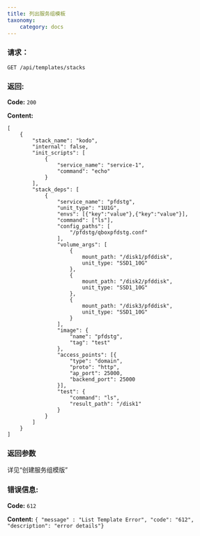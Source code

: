 ```yaml
---
title: 列出服务组模板
taxonomy:
    category: docs
---
```

 
### 请求：

    GET /api/templates/stacks

### 返回:

**Code:** `200`

**Content:** 

```
[
	{
		"stack_name": "kodo",
		"internal": false,
		"init_scripts": [
			{
				"service_name": "service-1",
				"command": "echo"
			}
		],
		"stack_deps": [
			{
				"service_name": "pfdstg",
				"unit_type": "1U1G",
				"envs": [{"key":"value"},{"key":"value"}],
				"command": ["ls"],
				"config_paths": [
					"/pfdstg/qboxpfdstg.conf"
				],
				"volume_args": [
					{
						mount_path: "/disk1/pfddisk",
						unit_type: "SSD1_10G"
					},
					{
						mount_path: "/disk2/pfddisk",
						unit_type: "SSD1_10G"
					},
					{
						mount_path: "/disk3/pfddisk",
						unit_type: "SSD1_10G"
					}
				],
				"image": {
					"name": "pfdstg",
					"tag": "test"
				},
				"access_points": [{
					"type": "domain",
					"proto": "http",
					"ap_port": 25000,
					"backend_port": 25000
				}],
				"test": {
					"command": "ls",
					"result_path": "/disk1"
				}
			}
		]
	}
]
```	

### 返回参数

详见“创建服务组模版”

### 错误信息:

**Code:** `612`

**Content:** `{ "message" : "List Template Error", "code": "612", "description": "error details"}`
